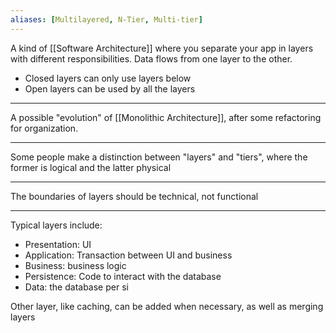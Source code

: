 ```yaml
---
aliases: [Multilayered, N-Tier, Multi-tier]
---
```


A kind of [[Software Architecture]] where you separate your app in layers with different responsibilities. Data flows from one layer to the other.

- Closed layers can only use layers below
- Open layers can be used by all the layers

---

A possible "evolution" of [[Monolithic Architecture]], after some refactoring for organization.

--- 

Some people make a distinction between "layers" and "tiers", where the former is logical and the latter physical

---

The boundaries of layers should be technical, not functional

---

Typical layers include:

- Presentation: UI
- Application: Transaction between UI and business
- Business: business logic
- Persistence: Code to interact with the database
- Data: the database per si

Other layer, like caching, can be added when necessary, as well as merging layers